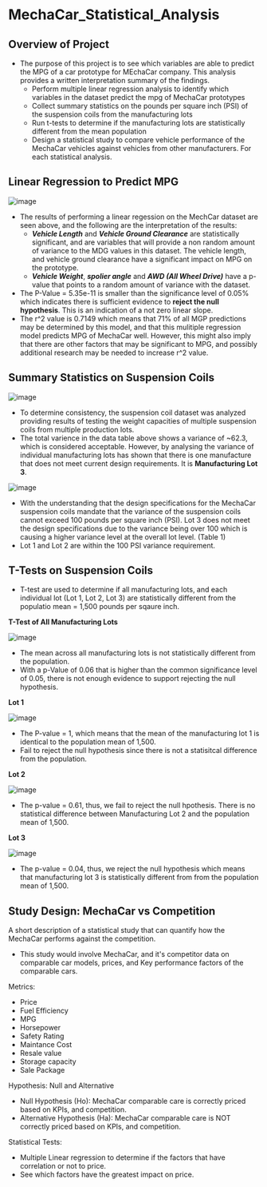 # ****MechaCar_Statistical_Analysis****
## Overview of Project
- The purpose of this project is to see which variables are able to predict the MPG of a car prototype for MEchaCar company. This analysis provides a written interpretation summary of the findings.
  - Perform multiple linear regression analysis to identify which variables in the dataset predict the mpg of MechaCar prototypes
  - Collect summary statistics on the pounds per square inch (PSI) of the suspension coils from the manufacturing lots
  - Run t-tests to determine if the manufacturing lots are statistically different from the mean population
  - Design a statistical study to compare vehicle performance of the MechaCar vehicles against vehicles from other manufacturers. For each statistical analysis.
## Linear Regression to Predict MPG

![image](https://user-images.githubusercontent.com/106709942/191374447-6cc1afea-ef31-4937-9ade-6130edbafcce.png)

-  The results of performing a linear regession on the MechCar dataset are seen above, and the following are the interpretation of the results:
    - *__Vehicle Length__* and *__Vehicle Ground Clearance__* are statistically significant, and are variables that will provide a non random amount of variance to the MDG values in this dataset. The vehicle length, and vehicle ground clearance have a significant impact on MPG on the prototype. 
    - *__Vehicle Weight__*, *__spolier angle__* and *__AWD (All Wheel Drive)__* have a p-value that points to a random amount of variance with the dataset.
- The P-Value = 5.35e-11 is smaller than the significance level of 0.05% which indicates there is sufficient evidence to __reject the null hypothesis__. This is an indication of a not zero linear slope. 
- The r^2 value is 0.7149 which means that 71% of all MGP predictions may be determined by this model, and that this mulitiple regression model predicts MPG of MechaCar well. However, this might also imply that there are other factors that may be significant to MPG, and possibly additional research may be needed to increase r^2 value. 

## Summary Statistics on Suspension Coils

![image](https://user-images.githubusercontent.com/106709942/191378139-dae6d8b8-3ca2-43cc-a8f7-1cc655bf04de.png)

- To determine consistency, the suspension coil dataset was analyzed providing results of testing the weight capacities of multiple suspension coils from multiple production lots.
- The total varience in the data table above shows a variance of ~62.3, which is considered acceptable. However, by analysing the variance of individual manufacturing lots has shown that there is one manufacture that does not meet current design requirements. It is __Manufacturing Lot 3__.

![image](https://user-images.githubusercontent.com/106709942/191379047-56b3481f-e2b0-4f32-bbd3-53ec3ebbed1b.png)

- With the understanding that the design specifications for the MechaCar suspension coils mandate that the variance of the suspension coils cannot exceed 100 pounds per square inch (PSI). Lot 3 does not meet the design specifications due to the variance being over 100 which is causing a higher variance level at the overall lot level. (Table 1)
- Lot 1 and Lot 2 are within the 100 PSI variance requirement. 

 ## T-Tests on Suspension Coils
 - T-test are used to determine if all manufacturing lots, and each individual lot (Lot 1, Lot 2, Lot 3) are statistically different from the populatio mean = 1,500 pounds per sqaure  inch. 
 
  __T-Test of All Manufacturing Lots__
 
 ![image](https://user-images.githubusercontent.com/106709942/191380297-575418b4-0485-488a-bc51-55eaa44b78d2.png)
 
 - The mean across all manufacturing lots is not statistically different from the population.
 - With a p-Value of 0.06 that is higher than the common significance level of 0.05, there is not enough evidence to support rejecting the null hypothesis.

 __Lot 1__

![image](https://user-images.githubusercontent.com/106709942/191381079-2e9a9f8d-0643-4b85-90cf-fd2d86835222.png)

- The P-value = 1, which means that the mean of the manufacturing lot 1 is identical to the population mean of 1,500. 
- Fail to reject the null hypothesis since there is not a statisitcal difference from the population. 

__Lot 2__

![image](https://user-images.githubusercontent.com/106709942/191381490-f8cee955-fc34-414c-a31d-c4075c95d620.png)

- The p-value = 0.61, thus, we fail to reject the null hpothesis. There is no statistical difference between Manufacturing Lot 2 and the population mean of 1,500.

__Lot 3__

![image](https://user-images.githubusercontent.com/106709942/191381746-874009c5-2b9d-44b5-8c6c-571d90209acc.png)

- The p-value = 0.04, thus, we reject the null hypothesis which means that manufacturing lot 3 is statistically different from from the population mean of 1,500.

 ## Study Design: MechaCar vs Competition
 A short description of a statistical study that can quantify how the MechaCar performs against the competition.
 - This study would involve MechaCar, and it's competitor data on comparable car models, prices, and Key performance factors of the comparable cars. 
 
 Metrics:
 - Price
 - Fuel Efficiency 
 - MPG
 - Horsepower
 - Safety Rating
 - Maintance Cost
 - Resale value
 - Storage capacity
 - Sale Package 

 Hypothesis: Null and Alternative
 - Null Hypothesis (Ho): MechaCar comparable care is correctly priced based on KPIs, and competition.
 - Alternative Hypothesis (Ha): MechaCar comparable care is NOT correctly priced based on KPIs, and competition.
 
Statistical Tests:
 - Multiple Linear regression  to determine if the factors that have correlation or not to price.
 - See which factors have the greatest impact on price. 
